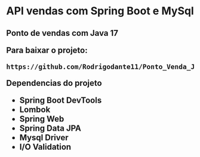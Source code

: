 <h1 aligh="center"> API vendas com Spring Boot e MySql <h2>
<strong>Ponto de vendas com Java 17</strong>

Para baixar o projeto:

```
https://github.com/Rodrigodante11/Ponto_Venda_Java_Web_Spring.git
```

Dependencias do projeto
- Spring Boot DevTools
- Lombok
- Spring Web
- Spring Data JPA
- Mysql Driver
- I/O Validation

